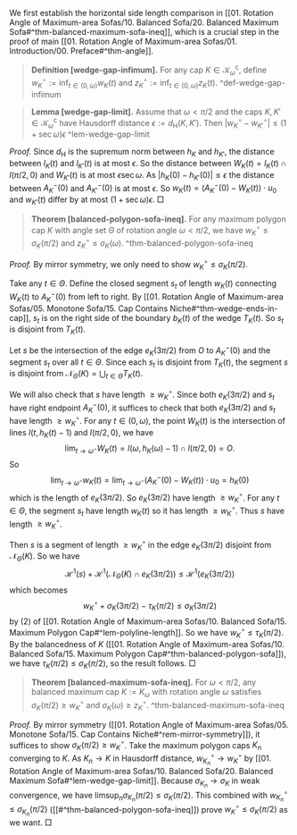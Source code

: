 We first establish the horizontal side length comparison in [[01. Rotation Angle of Maximum-area Sofas/10. Balanced Sofa/20. Balanced Maximum Sofa#^thm-balanced-maximum-sofa-ineq]], which is a crucial step in the proof of main [[01. Rotation Angle of Maximum-area Sofas/01. Introduction/00. Preface#^thm-angle]].

> __Definition [wedge-gap-infimum].__ For any cap $K \in \mathcal{K}_\omega^\mathrm{c}$, define $w_K^\circ := \inf_{t \in (0, \omega)} w_K(t)$ and $z_K^\circ := \inf_{t \in (0, \omega)} z_K(t)$. ^def-wedge-gap-infimum

> __Lemma [wedge-gap-limit].__ Assume that $\omega < \pi/2$ and the caps $K, K' \in \mathcal{K}_\omega^\mathrm{c}$ have Hausdorff distance $\epsilon := d_\mathrm{H}(K, K')$. Then $|w_K^{\circ} - w_{K'}^{\circ}| \leq (1 + \sec \omega) \epsilon$ ^lem-wedge-gap-limit

_Proof._ Since $d_\mathrm{H}$ is the supremum norm between $h_K$ and $h_{K'}$, the distance between $l_K(t)$ and $l_{K'}(t)$ is at most $\epsilon$. So the distance between $W_K(t) = l_K(t) \cap l(\pi/2, 0)$ and $W_{K'}(t)$ is at most $\epsilon \sec \omega$. As $|h_K(0) - h_{K'}(0)|\leq \epsilon$ the distance between $A_K^-(0)$ and $A_{K'}^-(0)$ is at most $\epsilon$. So $w_K(t) = (A_K^-(0) - W_K(t)) \cdot u_0$ and $w_{K'}(t)$ differ by at most $(1 + \sec \omega) \epsilon$. □

> __Theorem [balanced-polygon-sofa-ineq].__ For any maximum polygon cap $K$ with angle set $\Theta$ of rotation angle $\omega < \pi/2$, we have $w_K^{\circ} \leq \sigma_K(\pi/2)$ and $z_K^{\circ} \leq \sigma_K(\omega)$. ^thm-balanced-polygon-sofa-ineq

_Proof._ By mirror symmetry, we only need to show $w_K^{\circ} \leq \sigma_K(\pi/2)$.

Take any $t \in \Theta$. Define the closed segment $s_t$ of length $w_K(t)$ connecting $W_K(t)$ to $A_K^-(0)$ from left to right. By [[01. Rotation Angle of Maximum-area Sofas/05. Monotone Sofa/15. Cap Contains Niche#^thm-wedge-ends-in-cap]], $s_t$ is on the right side of the boundary $b_K(t)$ of the wedge $T_K(t)$. So $s_t$ is disjoint from $T_K(t)$.

Let $s$ be the intersection of the edge $e_K(3\pi/2)$ from $O$ to $A_K^-(0)$ and the segment $s_t$ over all $t \in \Theta$. Since each $s_t$ is disjoint from $T_K(t)$, the segment $s$ is disjoint from $\mathcal{N}_\Theta(K) = \bigcup_{t \in \Theta} T_K(t)$.

We will also check that $s$ have length $\geq w_K^\circ$. Since both $e_K(3\pi/2)$ and $s_t$ have right endpoint $A_K^-(0)$, it suffices to check that both $e_K(3\pi/2)$ and $s_t$ have length $\geq w_K^\circ$. For any $t \in (0, \omega)$, the point $W_K(t)$ is the intersection of lines $l(t, h_K(t) - 1)$ and $l(\pi/2, 0)$, we have
$$
\lim_{ t \to \omega^- } W_K(t) = l(\omega, h_K(\omega) - 1) \cap l(\pi/2, 0) = O.
$$
So
$$
\lim_{ t \to \omega^- } w_K(t) = \lim_{ t \to \omega^- } (A_K^-(0) - W_K(t)) \cdot u_0 = h_K(0)
$$
which is the length of $e_K(3\pi/2)$. So $e_K(3\pi/2)$ have length $\geq w_K^\circ$. For any $t \in \Theta$, the segment $s_t$ have length $w_K(t)$ so it has length $\geq w_K^\circ$. Thus $s$ have length $\geq w_K^\circ$.

Then $s$ is a segment of length $\geq w_K^{\circ}$ in the edge $e_K(3\pi/2)$ disjoint from $\mathcal{N}_\Theta(K)$. So we have
$$
\mathcal{H}^1(s) + \mathcal{H}^1(\mathcal{N}_\Theta(K) \cap e_K(3\pi/2)) \leq \mathcal{H}^1(e_K(3\pi/2))
$$
which becomes
$$
w_K^{\circ} + \sigma_K(3\pi/2) - \tau_K(\pi/2) \leq \sigma_K(3\pi/2)
$$
by (2) of [[01. Rotation Angle of Maximum-area Sofas/10. Balanced Sofa/15. Maximum Polygon Cap#^lem-polyline-length]]. So we have $w_K^{\circ} \leq \tau_K(\pi/2)$. By the balancedness of $K$ ([[01. Rotation Angle of Maximum-area Sofas/10. Balanced Sofa/15. Maximum Polygon Cap#^thm-balanced-polygon-sofa]]), we have $\tau_K(\pi/2) \leq \sigma_K(\pi/2)$, so the result follows. □

> __Theorem [balanced-maximum-sofa-ineq].__ For $\omega < \pi/2$, any balanced maximum cap $K := K_\omega$ with rotation angle $\omega$ satisfies $\sigma_K(\pi/2) \geq w_K^\circ$ and $\sigma_K(\omega) \geq z_K^\circ$. ^thm-balanced-maximum-sofa-ineq

_Proof._ By mirror symmetry ([[01. Rotation Angle of Maximum-area Sofas/05. Monotone Sofa/15. Cap Contains Niche#^rem-mirror-symmetry]]), it suffices to show $\sigma_K(\pi/2) \geq w_K^\circ$. Take the maximum polygon caps $K_n$ converging to $K$. As $K_n \to K$ in Hausdorff distance, $w_{K_n} ^{\circ} \to w_K^{\circ}$ by [[01. Rotation Angle of Maximum-area Sofas/10. Balanced Sofa/20. Balanced Maximum Sofa#^lem-wedge-gap-limit]]. Because $\sigma_{K_n} \to \sigma_K$ in weak convergence, we have $\limsup_{ n } \sigma_{K_n}(\pi/2) \leq \sigma_K(\pi/2)$. This combined with $w_{K_n}^{\circ} \leq \sigma_{K_n}(\pi/2)$ ([[#^thm-balanced-polygon-sofa-ineq]]) prove $w_K^\circ \leq \sigma_K(\pi/2)$ as we want. □